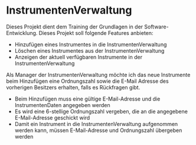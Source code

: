 # InstrumentenVerwaltung
Dieses Projekt dient dem Training der Grundlagen in der Software-Entwicklung.
Dieses Projekt soll folgende Features anbieten: 
* Hinzufügen eines Instrumentes in die InstrumentenVerwaltung
* Löschen eines Instrumentes aus der InstrumentenVerwaltung
* Anzeigen der aktuell verfügbaren Instrumente in der InstrumentenVerwaltung

Als Manager der InstrumentenVerwaltung möchte ich das neue Instrumente beim Hinzufügen eine Ordnungszahl sowie die E-Mail Adresse des vorherigen Besitzers erhalten, falls es Rückfragen gibt. 
* Beim Hinzufügen muss eine gültige E-Mail-Adresse und die InstrumentenDaten angegeben werden
* Es wird eine 6-stellige Ordnungszahl vergeben, die an die angegebene E-Mail-Adresse geschickt wird
* Damit ein Instrument in die InstrumentenVerwaltung aufgenommen werden kann, müssen E-Mail-Adresse und Ordnungszahl  übergeben werden
